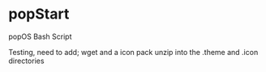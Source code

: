 # popStart
popOS Bash Script

Testing, need to add;
wget <link-to-Dracula-colloid-gtk-theme> and a icon pack
unzip into the .theme and .icon directories
